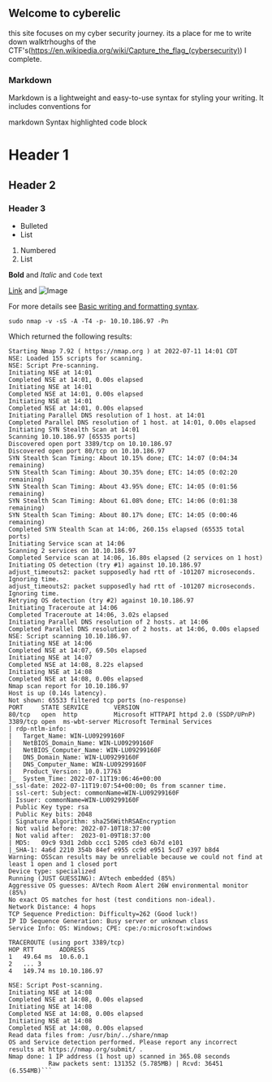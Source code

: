 ## Welcome to cyberelic

this site focuses on my cyber security journey. its a place for me to write down walktrhoughs of the CTF's(https://en.wikipedia.org/wiki/Capture_the_flag_(cybersecurity)) I complete.


### Markdown


Markdown
is a lightweight and easy-to-use syntax for styling your writing. It includes conventions for

markdown
Syntax highlighted code block

# Header 1
## Header 2
### Header 3

- Bulleted
- List

1. Numbered
2. List

**Bold** and _Italic_ and `Code` text

[Link](url) and ![Image](src)


For more details see [Basic writing and formatting syntax](https://docs.github.com/en/github/writing-on-github/getting-started-with-writing-and-formatting-on-github/basic-writing-and-formatting-syntax).

```
sudo nmap -v -sS -A -T4 -p- 10.10.186.97 -Pn
```

Which returned the following results:

```Host discovery disabled (-Pn). All addresses will be marked 'up' and scan times may be slower.
Starting Nmap 7.92 ( https://nmap.org ) at 2022-07-11 14:01 CDT
NSE: Loaded 155 scripts for scanning.
NSE: Script Pre-scanning.
Initiating NSE at 14:01
Completed NSE at 14:01, 0.00s elapsed
Initiating NSE at 14:01
Completed NSE at 14:01, 0.00s elapsed
Initiating NSE at 14:01
Completed NSE at 14:01, 0.00s elapsed
Initiating Parallel DNS resolution of 1 host. at 14:01
Completed Parallel DNS resolution of 1 host. at 14:01, 0.00s elapsed
Initiating SYN Stealth Scan at 14:01
Scanning 10.10.186.97 [65535 ports]
Discovered open port 3389/tcp on 10.10.186.97
Discovered open port 80/tcp on 10.10.186.97
SYN Stealth Scan Timing: About 10.15% done; ETC: 14:07 (0:04:34 remaining)
SYN Stealth Scan Timing: About 30.35% done; ETC: 14:05 (0:02:20 remaining)
SYN Stealth Scan Timing: About 43.95% done; ETC: 14:05 (0:01:56 remaining)
SYN Stealth Scan Timing: About 61.08% done; ETC: 14:06 (0:01:38 remaining)
SYN Stealth Scan Timing: About 80.17% done; ETC: 14:05 (0:00:46 remaining)
Completed SYN Stealth Scan at 14:06, 260.15s elapsed (65535 total ports)
Initiating Service scan at 14:06
Scanning 2 services on 10.10.186.97
Completed Service scan at 14:06, 16.80s elapsed (2 services on 1 host)
Initiating OS detection (try #1) against 10.10.186.97
adjust_timeouts2: packet supposedly had rtt of -101207 microseconds.  Ignoring time.
adjust_timeouts2: packet supposedly had rtt of -101207 microseconds.  Ignoring time.
Retrying OS detection (try #2) against 10.10.186.97
Initiating Traceroute at 14:06
Completed Traceroute at 14:06, 3.02s elapsed
Initiating Parallel DNS resolution of 2 hosts. at 14:06
Completed Parallel DNS resolution of 2 hosts. at 14:06, 0.00s elapsed
NSE: Script scanning 10.10.186.97.
Initiating NSE at 14:06
Completed NSE at 14:07, 69.50s elapsed
Initiating NSE at 14:07
Completed NSE at 14:08, 8.22s elapsed
Initiating NSE at 14:08
Completed NSE at 14:08, 0.00s elapsed
Nmap scan report for 10.10.186.97
Host is up (0.14s latency).
Not shown: 65533 filtered tcp ports (no-response)
PORT     STATE SERVICE       VERSION
80/tcp   open  http          Microsoft HTTPAPI httpd 2.0 (SSDP/UPnP)
3389/tcp open  ms-wbt-server Microsoft Terminal Services
| rdp-ntlm-info: 
|   Target_Name: WIN-LU09299160F
|   NetBIOS_Domain_Name: WIN-LU09299160F
|   NetBIOS_Computer_Name: WIN-LU09299160F
|   DNS_Domain_Name: WIN-LU09299160F
|   DNS_Computer_Name: WIN-LU09299160F
|   Product_Version: 10.0.17763
|_  System_Time: 2022-07-11T19:06:46+00:00
|_ssl-date: 2022-07-11T19:07:54+00:00; 0s from scanner time.
| ssl-cert: Subject: commonName=WIN-LU09299160F
| Issuer: commonName=WIN-LU09299160F
| Public Key type: rsa
| Public Key bits: 2048
| Signature Algorithm: sha256WithRSAEncryption
| Not valid before: 2022-07-10T18:37:00
| Not valid after:  2023-01-09T18:37:00
| MD5:   09c9 93d1 2dbb ccc1 5205 cde3 6b7d e101
|_SHA-1: 4a6d 2210 354b 84ef e955 cc9d e951 5cd7 e397 b8d4
Warning: OSScan results may be unreliable because we could not find at least 1 open and 1 closed port
Device type: specialized
Running (JUST GUESSING): AVtech embedded (85%)
Aggressive OS guesses: AVtech Room Alert 26W environmental monitor (85%)
No exact OS matches for host (test conditions non-ideal).
Network Distance: 4 hops
TCP Sequence Prediction: Difficulty=262 (Good luck!)
IP ID Sequence Generation: Busy server or unknown class
Service Info: OS: Windows; CPE: cpe:/o:microsoft:windows

TRACEROUTE (using port 3389/tcp)
HOP RTT       ADDRESS
1   49.64 ms  10.6.0.1
2   ... 3
4   149.74 ms 10.10.186.97

NSE: Script Post-scanning.
Initiating NSE at 14:08
Completed NSE at 14:08, 0.00s elapsed
Initiating NSE at 14:08
Completed NSE at 14:08, 0.00s elapsed
Initiating NSE at 14:08
Completed NSE at 14:08, 0.00s elapsed
Read data files from: /usr/bin/../share/nmap
OS and Service detection performed. Please report any incorrect results at https://nmap.org/submit/ .
Nmap done: 1 IP address (1 host up) scanned in 365.08 seconds
           Raw packets sent: 131352 (5.785MB) | Rcvd: 36451 (6.554MB)```

